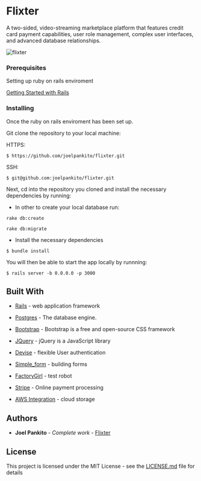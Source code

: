 # Flixter

A two-sided, video-streaming marketplace platform that features credit card payment capabilities, user role management, complex user interfaces, and advanced database relationships.

![flixter](/images/logo.png)


### Prerequisites

Setting up ruby on rails enviroment

[Getting Started with Rails](https://guides.rubyonrails.org/v5.0/getting_started.html)

### Installing

Once the ruby on rails enviroment has been set up.

Git clone the repository to your local machine:

HTTPS:
```
$ https://github.com/joelpankito/flixter.git
```
SSH:
```
$ git@github.com:joelpankito/flixter.git

```
Next, cd into the repository you cloned and install the necessary dependencies by running:
* In other to create your local database run:
```
rake db:create
```
```
rake db:migrate
```
* Install the necessary dependencies
```
$ bundle install
```
You will then be able to start the app locally by runnning:
```
$ rails server -b 0.0.0.0 -p 3000
```


## Built With

* [Rails](https://rubyonrails.org/) - web application framework

* [Postgres](https://www.postgresql.org/) - The database engine.

* [Bootstrap](https://getbootstrap.com/) - Bootstrap is a free and open-source CSS framework

* [JQuery](https://jquery.com/) - jQuery is a JavaScript library 

* [Devise](https://github.com/heartcombo/devise) - flexible User authentication 

* [Simple_form](https://github.com/heartcombo/simple_form) - building forms

* [FactoryGirl](https://github.com/thoughtbot/factory_bot) - test robot

* [Stripe](https://stripe.com/) - Online payment processing

* [AWS Integration](https://aws.amazon.com/) - cloud storage


## Authors

* **Joel Pankito** - *Complete work* - [Flixter](https://github.com/joelpankito)

## License

This project is licensed under the MIT License - see the [LICENSE.md](LICENSE.md) file for details
